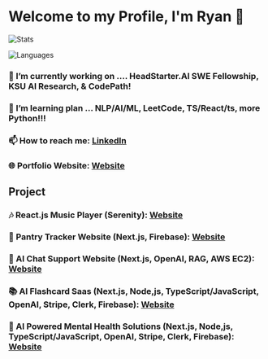 # Welcome to my Profile, I'm Ryan 👋

![Stats](https://github-readme-stats.vercel.app/api?username=RyanTren&show_icons=true&title_color=fff&icon_color=79ff97&text_color=9f9f9f&bg_color=151515 )

![Languages](https://github-readme-stats.vercel.app/api/top-langs/?username=RyanTren&show_icons=true&title_color=fff&icon_color=79ff97&text_color=9f9f9f&bg_color=151515 )

### 🔭 I’m currently working on .... HeadStarter.AI SWE Fellowship, KSU AI Research, & CodePath!
### 🌱 I’m learning plan ... NLP/AI/ML, LeetCode, TS/React/ts, more Python!!!
### 📫 How to reach me: [LinkedIn](https://www.linkedin.com/in/ryantren/)
### 🌐 Portfolio Website: [Website](https://ryantren.github.io/portfolio-website/)

## Project

### 🎶 React.js Music Player (Serenity): [Website](https://serenity-com.vercel.app/)
### 🥢 Pantry Tracker Website (Next.js, Firebase): [Website](https://ryan-pantry-tracker.vercel.app/)
### 🤖 AI Chat Support Website (Next.js, OpenAI, RAG, AWS EC2): [Website](https://hanguai-ryan-trans-projects-38a226e5.vercel.app/)
### 📚 AI Flashcard Saas (Next.js, Node,js, TypeScript/JavaScript, OpenAI, Stripe, Clerk, Firebase): [Website](https://flasherio-ryan-trans-projects-38a226e5.vercel.app/)
### 💊 AI Powered Mental Health Solutions (Next.js, Node,js, TypeScript/JavaScript, OpenAI, Stripe, Clerk, Firebase): [Website](https://mindjourney-indol.vercel.app/)


